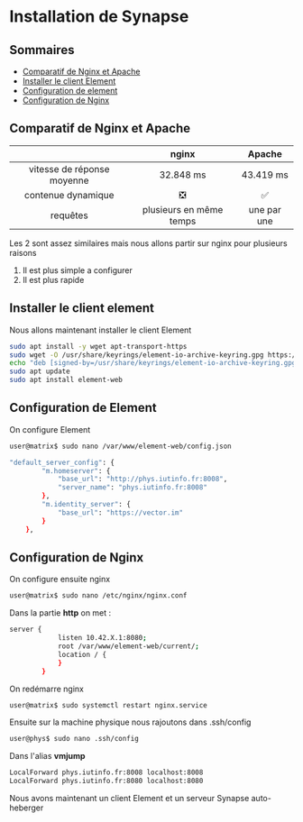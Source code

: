 # Installation de Synapse

## Sommaires

- [Comparatif de Nginx et Apache](#comparatif-de-nginx-et-apache)
- [Installer le client Element](#installer-le-client-element)
- [Configuration de element](#configuration-de-element)
- [Configuration de Nginx](#configuration-de-nginx)

## Comparatif de Nginx et Apache

|                            |             nginx             |       Apache       |
| :------------------------: | :---------------------------: | :----------------: |
| vitesse de réponse moyenne |           32.848 ms           |     43.419 ms      |
|     contenue dynamique     | :negative_squared_cross_mark: | :white_check_mark: |
|          requêtes          |    plusieurs en même temps    |    une par une     |

Les 2 sont assez similaires mais nous allons partir sur nginx pour plusieurs raisons

1. Il est plus simple a configurer
2. Il est plus rapide

## Installer le client element

Nous allons maintenant installer le client Element

```sh
sudo apt install -y wget apt-transport-https
sudo wget -O /usr/share/keyrings/element-io-archive-keyring.gpg https://packages.element.io/debian/element-io-archive-keyring.gpg
echo "deb [signed-by=/usr/share/keyrings/element-io-archive-keyring.gpg] https://packages.element.io/debian/ default main" | sudo tee /etc/apt/sources.list.d/element-io.list
sudo apt update
sudo apt install element-web
```

## Configuration de Element

On configure Element

```sh
user@matrix$ sudo nano /var/www/element-web/config.json
```

```sh
"default_server_config": {
        "m.homeserver": {
            "base_url": "http://phys.iutinfo.fr:8008",
            "server_name": "phys.iutinfo.fr:8008"
        },
        "m.identity_server": {
            "base_url": "https://vector.im"
        }
    },
```

## Configuration de Nginx

On configure ensuite nginx

```sh
user@matrix$ sudo nano /etc/nginx/nginx.conf
```

Dans la partie **http** on met :

```sh
server {
            listen 10.42.X.1:8080;
            root /var/www/element-web/current/;
            location / {
            }
        }

```

On redémarre nginx

```sh
user@matrix$ sudo systemctl restart nginx.service
```

Ensuite sur la machine physique nous rajoutons dans .ssh/config

```sh
user@phys$ sudo nano .ssh/config
```

Dans l'alias **vmjump**

```sh
LocalForward phys.iutinfo.fr:8008 localhost:8008
LocalForward phys.iutinfo.fr:8080 localhost:8080
```

Nous avons maintenant un client Element et un serveur Synapse auto-heberger
